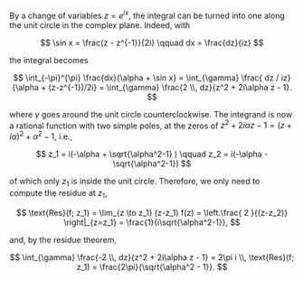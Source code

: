 By a change of variables $z = e^{ix}$, the integral can be turned into one along the unit circle in the complex plane. Indeed, with

$$
\sin x = \frac{z - z^{-1}}{2i} \qquad dx = \frac{dz}{iz}
$$

the integral becomes

$$
\int_{-\pi}^{\pi} \frac{dx}{\alpha + \sin x} = \int_{\gamma} \frac{ dz / iz}{\alpha + (z-z^{-1})/2i} = \int_{\gamma} \frac{2 \\, dz}{z^2 + 2i\alpha z - 1}.
$$

where $\gamma$ goes around the unit circle counterclockwise. The integrand is now a rational function with two simple poles, at the zeros of $z^2 + 2i\alpha z - 1 = (z+i\alpha)^2 + \alpha^2 - 1$, i.e.,

$$
z_1 = i(-\alpha + \sqrt{\alpha^2-1} ) \qquad z_2 = i(-\alpha - \sqrt{\alpha^2-1})
$$

of which only $z_1$ is inside the unit circle. Therefore, we only need to compute the residue at $z_1$,

$$
\text{Res}(f; z_1) = \lim_{z \to z_1} (z-z_1) f(z) = \left.\frac{ 2 }{(z-z_2)} \right|_{z=z_1} = \frac{1}{i\sqrt{\alpha^2-1}},
$$

and, by the residue theorem,

$$
\int_{\gamma} \frac{-2 \\, dz}{z^2 + 2i\alpha z - 1} = 2\pi i \\, \text{Res}(f; z_1) = \frac{2\pi}{\sqrt{\alpha^2 - 1}}.
$$
